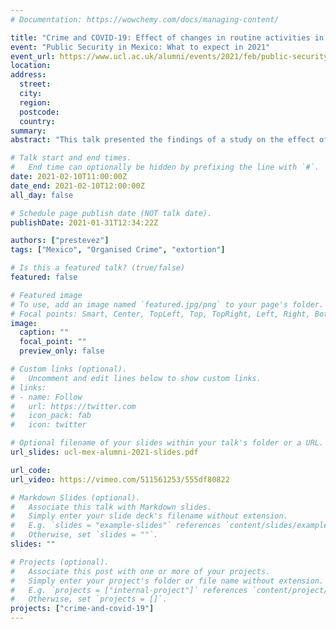 ```yaml
---
# Documentation: https://wowchemy.com/docs/managing-content/

title: "Crime and COVID-19: Effect of changes in routine activities in Mexico City"
event: "Public Security in Mexico: What to expect in 2021"
event_url: https://www.ucl.ac.uk/alumni/events/2021/feb/public-security-mexico-what-expect-2021
location:
address:
  street:
  city:
  region:
  postcode:
  country:
summary:
abstract: "This talk presented the findings of a study on the effect of the COVID-19 pandemic on crime in Mexico City, and was followed by a Q&A on trends and issue sin public security in Mexico in 2021."

# Talk start and end times.
#   End time can optionally be hidden by prefixing the line with `#`.
date: 2021-02-10T11:00:00Z
date_end: 2021-02-10T12:00:00Z
all_day: false

# Schedule page publish date (NOT talk date).
publishDate: 2021-01-31T12:34:22Z

authors: ["prestevez"]
tags: ["Mexico", "Organised Crime", "extortion"]

# Is this a featured talk? (true/false)
featured: false

# Featured image
# To use, add an image named `featured.jpg/png` to your page's folder.
# Focal points: Smart, Center, TopLeft, Top, TopRight, Left, Right, BottomLeft, Bottom, BottomRight.
image:
  caption: ""
  focal_point: ""
  preview_only: false

# Custom links (optional).
#   Uncomment and edit lines below to show custom links.
# links:
# - name: Follow
#   url: https://twitter.com
#   icon_pack: fab
#   icon: twitter

# Optional filename of your slides within your talk's folder or a URL.
url_slides: ucl-mex-alumni-2021-slides.pdf

url_code:
url_video: https://vimeo.com/511561253/555df80822

# Markdown Slides (optional).
#   Associate this talk with Markdown slides.
#   Simply enter your slide deck's filename without extension.
#   E.g. `slides = "example-slides"` references `content/slides/example-slides.md`.
#   Otherwise, set `slides = ""`.
slides: ""

# Projects (optional).
#   Associate this post with one or more of your projects.
#   Simply enter your project's folder or file name without extension.
#   E.g. `projects = ["internal-project"]` references `content/project/deep-learning/index.md`.
#   Otherwise, set `projects = []`.
projects: ["crime-and-covid-19"]
---
```

